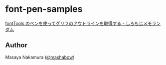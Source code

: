 # font-pen-samples

[fontTools のペンを使ってグリフのアウトラインを取得する - しろもじメモランダム](http://shiromoji.hatenablog.jp/entry/2017/11/26/221902)


## Author

Masaya Nakamura ([@mashabow](https://github.com/mashabow))
